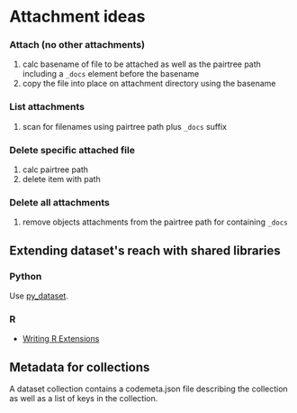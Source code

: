 
# Attachment ideas

### Attach (no other attachments)

1. calc basename of file to be attached as well as the 
   pairtree path including a `_docs` element before the basename
2. copy the file into place on attachment directory using the basename

### List attachments

1. scan for filenames using pairtree path plus `_docs` suffix 

### Delete specific attached file

1. calc pairtree path
2. delete item with path

### Delete all attachments

1. remove objects attachments from the pairtree path for containing `_docs` 

## Extending dataset's reach with shared libraries

### Python

Use [py_dataset](https://github.com/caltechlibrary/py_dataset).

### R

+ [Writing R Extensions](https://cran.r-project.org/doc/manuals/R-exts.html)

## Metadata for collections

A dataset collection contains a codemeta.json file describing the collection as well as a list of keys in the collection.

